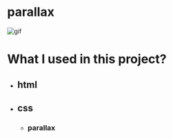 # parallax

![gif](./img/Animation.gif)

# What I used in this project?

- ## html
- ## css
  - ### parallax
